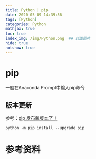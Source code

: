 ```yaml
---
title: Python | pip
date: 2020-05-09 14:39:56
tags: [Python]
categories: Python
mathjax: true
toc: true
index_img: /img/Python.png  ## 封面图片
hide: true
notshow: true
---
```


<center></center>
<!--more-->

# pip
一般在Anaconda Prompt中输入pip命令

## 版本更新
参考：[pip 发布新版本了！](https://mp.weixin.qq.com/s?__biz=MzAwNDc0MTUxMw==&mid=2649643692&idx=1&sn=70dbc41763a8c644a4d6c77ae5f7dd7e&chksm=833dba4ab44a335cc7e177dc657f1967ebbd38214c692153cb9a82fdfb542d9a132c2325a227&mpshare=1&scene=1&srcid=&sharer_sharetime=1589007082512&sharer_shareid=b539221659d6ecf12200314308b58dd3&key=cbc079077f0681e386b6535f2cb4ef718f051657f8a1901edd559d983b9035139ec5357fc73a707c01d8308cb77ec658498db2c158f5ec06b4af30c7b17076247a4aee34eb0c3830103a133ab46a209f&ascene=1&uin=MjAwNDUzMjgxNw%3D%3D&devicetype=Windows+10+x64&version=62090070&lang=zh_CN&exportkey=ARqsCMWgte4FkZi5FL4hNrc%3D&pass_ticket=CmNRIqxaQvL5KoUpjMG2wm1sm1tONovrasNNAw%2F3Gmy%2FS79A7RAXf525qAh80qgw)

```shell
python -m pip install --upgrade pip
```




# 参考资料
